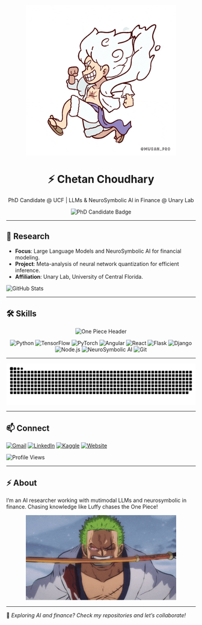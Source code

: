 
<div align="center">
  <!-- Placeholder for Header Image -->
   <img src="src/assets/One Piece Gear 5 GIF.gif" width="400px" alt=" One Piece Header" />
  <h1>⚡ Chetan Choudhary</h1>
  <p>PhD Candidate @ UCF | LLMs & NeuroSymbolic AI in Finance @ Unary Lab</p>
  <img src="https://img.shields.io/badge/PhD%20Candidate-UCF-FFD700?logo=school&logoColor=black" alt="PhD Candidate Badge" />
</div>

---


## 🔬 Research
- **Focus**: Large Language Models and NeuroSymbolic AI for financial modeling.
- **Project**: Meta-analysis of neural network quantization for efficient inference.
- **Affiliation**: Unary Lab, University of Central Florida.

![GitHub Stats](https://github-readme-stats.vercel.app/api?username=chetan-codes&show_icons=true&theme=dracula&hide=contribs,issues)

---

## 🛠️ Skills
<div align="center">
  
  <img src="src/assets/Demonslayer Zenitsu GIF.gif" width="400px" alt=" One Piece Header" />


![Python](https://img.shields.io/badge/-Python-3776AB?logo=python&logoColor=white)
![TensorFlow](https://img.shields.io/badge/-TensorFlow-FF6F00?logo=tensorflow&logoColor=white)
![PyTorch](https://img.shields.io/badge/-PyTorch-EE4C2C?logo=pytorch&logoColor=white)
![Angular](https://img.shields.io/badge/-Angular-DD0031?logo=angular&logoColor=white)
![React](https://img.shields.io/badge/-React-61DAFB?logo=react&logoColor=black)
![Flask](https://img.shields.io/badge/-Flask-000000?logo=flask&logoColor=white)
![Django](https://img.shields.io/badge/-Django-092E20?logo=django&logoColor=white)
![Node.js](https://img.shields.io/badge/-Node.js-339933?logo=node.js&logoColor=white)
![NeuroSymbolic AI](https://img.shields.io/badge/-NeuroSymbolic%20AI-6B7280?logo=artificial-intelligence&logoColor=white)
![Git](https://img.shields.io/badge/-Git-F05032?logo=git&logoColor=white)

</div>


---


<!-- Contribution Snake -->

![contribution snake](https://raw.githubusercontent.com/chetan-codes/chetan-codes/main/output/github-contribution-grid-snake-dark.svg?theme=dark)


---


## 📫 Connect
[<img src="https://img.icons8.com/color/48/000000/gmail.png" width="24px" alt="Gmail"/>](mailto:chetanreads@gmail.com)
[<img src="https://img.icons8.com/color/48/000000/linkedin.png" width="24px" alt="LinkedIn"/>](https://www.linkedin.com/in/chetan-codes)
[<img src="https://cdn.iconfinder.com/data/icons/logos-and-brands/512/189_Kaggle_logo_logos-512.png" width="24px" alt="Kaggle"/>](https://www.kaggle.com/chetanc703)
[<img src="https://img.icons8.com/color/48/000000/domain.png" width="24px" alt="Website"/>](https://chetan-codes.github.io)

![Profile Views](https://visitor-badge.laobi.icu/badge?page_id=chetan-codes.chetan-codes)

---

## ⚡ About
I’m an AI researcher working with mutimodal LLMs and neurosymbolic in finance.
Chasing knowledge like Luffy chases the One Piece!
<div align="center">
 <img src="src/assets/Mad One Piece GIF by Toei Animation.gif" width="400px" alt=" One Piece Header" />
</div>

---

🌟 *Exploring AI and finance? Check my repositories and let’s collaborate!*
